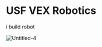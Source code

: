 # USF VEX Robotics

i build robot

![Untitled-4](https://user-images.githubusercontent.com/53882381/195532012-41c31e24-77a5-4f30-a690-e64e61de8a43.png)
